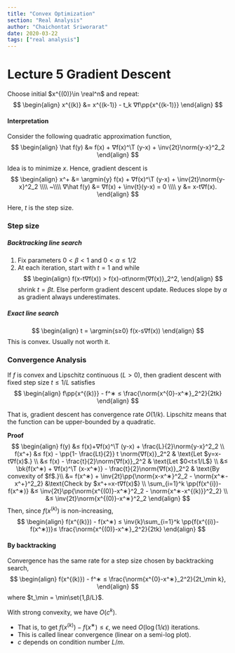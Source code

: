 ```yaml
---
title: "Convex Optimization"
section: "Real Analysis"
author: "Chaichontat Sriworarat"
date: 2020-03-22
tags: ["real analysis"]
---
```


# Lecture 5 Gradient Descent

Choose initial $x^{(0)}\in \real^n$ and repeat:
$$
\begin{align}
  x^{(k)} &= x^{(k-1)} - t_k ∇f\pp{x^{(k-1)}}
\end{align}
$$

#### Interpretation

Consider the following quadratic approximation function,
$$
\begin{align}
  \hat f(y) &≈ f(x) + ∇f(x)^\T (y-x) + \inv{2t}\norm{y-x}^2_2
\end{align}
$$

Idea is to minimize $x$. Hence, gradient descent is
$$
\begin{align}
  x^+ &= \argmin{y} f(x) + ∇f(x)^\T (y-x) + \inv{2t}\norm{y-x}^2_2 \\\\
  ~\\\\
  ∇\hat f(y) &= ∇f(x) + \inv{t}(y-x) = 0 \\\\
  y &= x-t∇f(x).
\end{align}
$$

Here, $t$ is the step size.

### Step size

##### Backtracking line search
1. Fix parameters $0<β<1$ and $0<α≤1/2$
2. At each iteration, start with $t=1$ and while
  $$
  \begin{align}
    f(x-t∇f(x)) > f(x)-αt\norm{∇f(x)}_2^2,
  \end{align}
  $$
  shrink $t = βt$. Else perform gradient descent update.
  Reduces slope by $\alpha$ as gradient always underestimates.

##### Exact line search
$$
\begin{align}
  t = \argmin{s≥0} f(x-s∇f(x))
\end{align}
$$
This is convex. Usually not worth it.


### Convergence Analysis

If $f$ is convex and Lipschitz continuous $(L>0)$, then gradient descent with fixed step size $t≤1/L$ satisfies
$$
\begin{align}
  f\pp{x^{(k)}} - f^∗ ≤ \frac{\norm{x^{0}-x^∗}_2^2}{2tk}
\end{align}
$$

That is, gradient descent has convergence rate $O(1/k)$.
Lipschitz means that the function can be upper-bounded by a quadratic.

**Proof**
$$
\begin{align}
  f(y) &≤ f(x)+∇f(x)^\T (y-x) + \frac{L}{2}\norm{y-x}^2_2 \\
  f(x^+) &≤ f(x) - \pp{1- \frac{Lt}{2}} t \norm{∇f(x)}_2^2 & \text{Let $y=x-t∇f(x)$.} \\
  &≤ f(x) - \frac{t}{2}\norm{∇f(x)}_2^2 & \text{Let $0<t≤1/L$} \\
  &≤ \bk{f(x^∗) + ∇f(x)^\T (x-x^∗)} - \frac{t}{2}\norm{∇f(x)}_2^2 & \text{By convexity of $f$.}\\
  &= f(x^∗) + \inv{2t}\pp{\norm{x-x^∗}^2_2 - \norm{x^∗-x^+}^2_2} &\text{Check by $x^+=x-t∇f(x)$} \\
  \sum_{i=1}^k \pp{f(x^{i})-f(x^∗)} &≤ \inv{2t}\pp{\norm{x^{(0)}-x^∗}^2_2 - \norm{x^∗-x^{(k)}}^2_2} \\
  &≤ \inv{2t}\norm{x^{(0)}-x^∗}^2_2
\end{align}
$$
Then, since $f(x^{(k)})$ is non-increasing,
$$
\begin{align}
  f(x^{(k)}) - f(x^∗) ≤ \inv{k}\sum_{i=1}^k \pp{f(x^{(i)}-f(x^∗))}≤ \frac{\norm{x^{(0)}-x^∗}_2^2}{2tk}
\end{align}
$$

#### By backtracking

Convergence has the same rate for a step size chosen by backtracking search,
$$
\begin{align}
  f(x^{(k)}) - f^∗ ≤ \frac{\norm{x^{0}-x^∗}_2^2}{2t_\min k},
\end{align}
$$
where $t_\min = \min\set{1,β/L}$.

With strong convexity, we have $O(c^k)$.
* That is, to get $f(x^{(k)})-f(x^∗)≤ϵ$, we need $O(\log(1/ϵ))$ iterations.
* This is called linear convergence (linear on a semi-log plot).
* $c$ depends on condition number $L/m$.
